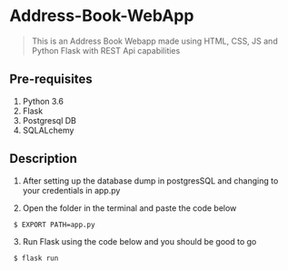 # Address-Book-WebApp
> This is an Address Book Webapp made using HTML, CSS, JS and Python Flask with REST Api capabilities

## Pre-requisites
1. Python 3.6
2. Flask
3. Postgresql DB
4. SQLALchemy

## Description
1. After setting up the database dump in postgresSQL and changing to your credentials in app.py

2. Open the folder in the terminal and paste the code below
  ```shell
   $ EXPORT PATH=app.py
   ```

3. Run Flask using the code below and you should be good to go
   
  ```shell
   $ flask run
   ```